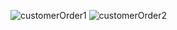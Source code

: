 ![customerOrder1](https://github.com/mondalsudipta/LeetCode-Practice-Solutions/assets/69045975/2221d7d1-ff53-40e2-b5a1-0b3cbf0fff97)
![customerOrder2](https://github.com/mondalsudipta/LeetCode-Practice-Solutions/assets/69045975/2bd22c58-ec2c-4c8c-ac99-0bbb80622f92)
